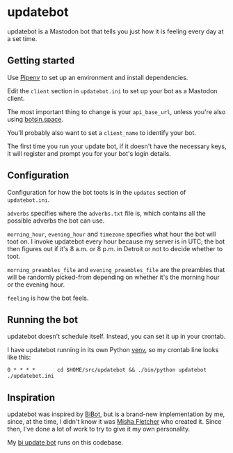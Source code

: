 # updatebot

updatebot is a Mastodon bot that tells you just how it is feeling every day at a set time.

## Getting started

Use [Pipenv](https://docs.pipenv.org/) to set up an environment and install dependencies.

Edit the `client` section in `updatebot.ini` to set up your bot as a Mastodon client.

The most important thing to change is your `api_base_url`, unless you're also using [botsin.space](https://botsin.space/).

You'll probably also want to set a `client_name` to identify your bot.

The first time you run your update bot, if it doesn't have the necessary keys, it will register and prompt you for your bot's login details.

## Configuration

Configuration for how the bot toots is in the `updates` section of `updatebot.ini`.

`adverbs` specifies where the `adverbs.txt` file is, which contains all the possible adverbs the bot can use.

`morning_hour`, `evening_hour` and `timezone` specifies what hour the bot will toot on. I invoke updatebot every hour because my server is in UTC; the bot then figures out if it's 8 a.m. or 8 p.m. in Detroit or not to decide whether to toot.

`morning_preambles_file` and `evening_preambles_file` are the preambles that will be randomly picked-from depending on whether it's the morning hour or the evening hour.

`feeling` is how the bot feels.

## Running the bot

updatebot doesn't schedule itself. Instead, you can set it up in your crontab.

I have updatebot running in its own Python [venv](https://docs.python.org/3/library/venv.html), so my crontab line looks like this:

```
0 * * * *       cd $HOME/src/updatebot && ./bin/python updatebot ./updatebot.ini
```

## Inspiration

updatebot was inspired by [BiBot](https://twitter.com/biupdatebot), but is a brand-new implementation by me, since, at the time, I didn't know it was [Misha Fletcher](https://twitter.com/mishafletch) who created it. Since then, I've done a lot of work to try to give it my own personality.

My [bi update bot](https://botsin.space/@biupdatebot) runs on this codebase.
